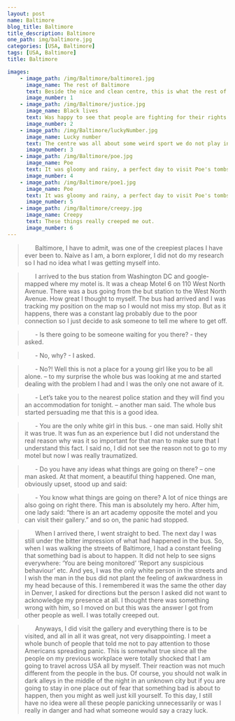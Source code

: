 ```yaml
---
layout: post
name: Baltimore
blog_title: Baltimore
title_description: Baltimore
one_path: img/baltimore.jpg
categories: [USA, Baltimore]  
tags: [USA, Baltimore]  
title: Baltimore

images:
    - image_path: /img/Baltimore/baltimore1.jpg
      image_name: The rest of Baltimore
      text: Beside the nice and clean centre, this is what the rest of Baltimore looks like. 
      image_number: 1
    - image_path: /img/Baltimore/justice.jpg
      image_name: Black lives
      text: Was happy to see that people are fighting for their rights.
      image_number: 2
    - image_path: /img/Baltimore/luckyNumber.jpg
      image_name: Lucky number
      text: The centre was all about some weird sport we do not play in Europe but at least I found my lucku number. 
      image_number: 3
    - image_path: /img/Baltimore/poe.jpg
      image_name: Poe
      text: It was gloomy and rainy, a perfect day to visit Poe's tombstone. It took me a while to find it since none of the locals are actually aware that such a gem is in there. 
      image_number: 4
    - image_path: /img/Baltimore/poe1.jpg
      image_name: Poe
      text: It was gloomy and rainy, a perfect day to visit Poe's tombstone. It took me a while to find it since none of the locals are actually aware that such a gem is in there. 
      image_number: 5
    - image_path: /img/Baltimore/creepy.jpg
      image_name: Creepy
      text: These things really creeped me out. 
      image_number: 6
---
```



>&nbsp;&nbsp;&nbsp;&nbsp;&nbsp;&nbsp;Baltimore, I have to admit, was one of the creepiest places I have ever been to. Naive as I am, a born explorer, I did not do my research so I had no idea what I was getting myself into. 

>&nbsp;&nbsp;&nbsp;&nbsp;&nbsp;&nbsp;I arrived to the bus station from Washington DC and google-mapped where my motel is. It was a cheap Motel 6 on 110 West North Avenue. There was a bus going from the but station to the West North Avenue. How great I thought to myself. The bus had arrived and I was tracking my position on the map so I would not miss my stop. But as it happens, there was a constant lag probably due to the poor connection so I just decide to ask someone to tell me where to get off. 

>&nbsp;&nbsp;&nbsp;&nbsp;&nbsp;&nbsp;- Is there going to be someone waiting for you there? - they asked.

>&nbsp;&nbsp;&nbsp;&nbsp;&nbsp;&nbsp;- No, why? - I asked. 

>&nbsp;&nbsp;&nbsp;&nbsp;&nbsp;&nbsp;- No?! Well this is not a place for a young girl like you to be all alone. – to my surprise the whole bus was looking at me and started dealing with the problem I had and I was the only one not aware of it. 

>&nbsp;&nbsp;&nbsp;&nbsp;&nbsp;&nbsp;- Let’s take you to the nearest police station and they will find you an accommodation for tonight. – another man said. 
The whole bus started persuading me that this is a good idea. 

>&nbsp;&nbsp;&nbsp;&nbsp;&nbsp;&nbsp;-	You are the only white girl in this bus. - one man said. Holly shit it was true. It was fun as an experience but I did not understand the real reason why was it so important for that man to  make sure that I understand this fact. I said no, I did not see the reason not to go to my motel but now I was really traumatized. 

>&nbsp;&nbsp;&nbsp;&nbsp;&nbsp;&nbsp;-	Do you have any ideas what things are going on there? – one man asked. 
At that moment, a beautiful thing happened. One man, obviously upset, stood up and said: 

>&nbsp;&nbsp;&nbsp;&nbsp;&nbsp;&nbsp;-	You know what things are going on there? A lot of nice things are also going on right there. 
This man is absolutely my hero. After him, one lady said: “there is an art academy opposite the motel and you can visit their gallery.” and so on, the panic had stopped. 

>&nbsp;&nbsp;&nbsp;&nbsp;&nbsp;&nbsp;When I arrived there, I went straight to bed. The next day I was still under the bitter impression of what had happened in the bus. So, when I was walking the streets of Baltimore, I had a constant feeling that something bad is about to happen. It did not help to see signs everywhere: ‘You are being monitored’ ‘Report any suspicious behaviour’ etc.
And yes, I was the only white person in the streets and I wish the man in the bus did not plant the feeling of awkwardness in my head because of this. I remembered it was the same the other day in Denver, I asked for directions but the person I asked did not want to acknowledge my presence at all. I thought there was something wrong with him, so I moved on but this was the answer I got from other people as well. I was totally creeped out. 

>&nbsp;&nbsp;&nbsp;&nbsp;&nbsp;&nbsp;Anyways, I did visit the gallery and everything there is to be visited, and all in all it was great, not very disappointing. I meet a whole bunch of people that told me not to pay attention to those Americans spreading panic. This is somewhat true since all the people on my previous workplace were totally shocked that I am going to travel across USA all by myself. Their reaction was not much different from the people in the bus. Of course, you should not walk in dark alleys in the middle of the night in an unknown city but if you are going to stay in one place out of fear that something bad is about to happen, then you might as well just kill yourself. To this day, I still have no idea were all these people panicking unnecessarily or was I really in danger and had what someone would say a crazy luck. 

